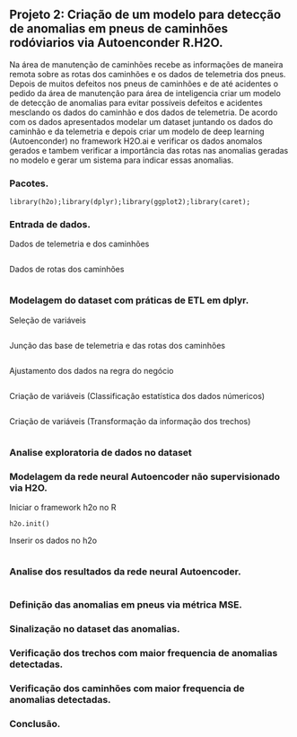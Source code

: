 ## Projeto 2: Criação de um modelo para detecção de anomalias em pneus de caminhões rodóviarios via Autoenconder R.H2O.

Na área de manutenção de caminhões recebe as informações de maneira remota sobre as rotas dos caminhões e os dados de telemetria dos pneus. Depois de muitos defeitos nos pneus de caminhões e de até acidentes o pedido da área de manutenção para área de inteligencia criar um modelo de detecção de anomalias para evitar possíveis defeitos e acidentes mesclando os dados do caminhão e dos dados de telemetria. De acordo com os dados apresentados modelar um dataset juntando os dados do caminhão e da telemetria e depois criar um modelo de deep learning (Autoenconder) no framework H2O.ai e verificar os dados anomalos gerados e tambem verificar a importância das rotas nas anomalias geradas no modelo e gerar um sistema para indicar essas anomalias.

### Pacotes.
```{r, cache=FALSE, message=FALSE, warning=FALSE}
library(h2o);library(dplyr);library(ggplot2);library(caret);
```

### Entrada de dados.
Dados de telemetria e dos caminhões
```{r, cache=FALSE, message=FALSE, warning=FALSE}

```

Dados de rotas dos caminhões
```{r, cache=FALSE, message=FALSE, warning=FALSE}

```

### Modelagem do dataset com práticas de ETL em dplyr.
Seleção de variáveis
```{r, cache=FALSE, message=FALSE, warning=FALSE}

```

Junção das base de telemetria e das rotas dos caminhões
```{r, cache=FALSE, message=FALSE, warning=FALSE}

```

Ajustamento dos dados na regra do negócio 
```{r, cache=FALSE, message=FALSE, warning=FALSE}

```

Criação de variáveis (Classificação estatística dos dados númericos)
```{r, cache=FALSE, message=FALSE, warning=FALSE}

```

Criação de variáveis (Transformação da informação dos trechos)
```{r, cache=FALSE, message=FALSE, warning=FALSE}

```

### Analise exploratoria de dados no dataset

### Modelagem da rede neural Autoencoder não supervisionado via H2O.

Iniciar o framework h2o no R
```{r, cache=FALSE, message=FALSE, warning=FALSE}
h2o.init()
```

Inserir os dados no h2o
```{r, cache=FALSE, message=FALSE, warning=FALSE}

```

### Analise dos resultados da rede neural Autoencoder.
```{r, cache=FALSE, message=FALSE, warning=FALSE}

```

### Definição das anomalias em pneus via métrica MSE.

### Sinalização no dataset das anomalias.

### Verificação dos trechos com maior frequencia de anomalias detectadas.

### Verificação dos caminhões com maior frequencia de anomalias detectadas.

### Conclusão.
